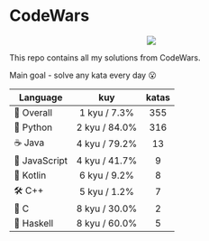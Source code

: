 # CodeWars

<p align="center">
  <img src="https://www.codewars.com/users/yurii_karabas/badges/large">
</p>

This repo contains all my solutions from CodeWars.

Main goal - solve any kata every day :open_mouth:

| Language                | kuy              | katas                 |
|---                      |:---:             |:---:                  |
|:dizzy: Overall          | 1 kyu / 7.3%    | 355       |
|:snake: Python           | 2 kyu / 84.0%     | 316        |
|:coffee: Java            | 4 kyu / 79.2%       | 13          |
|:see_no_evil: JavaScript | 4 kyu / 41.7% | 9    |
|:seedling: Kotlin        | 6 kyu / 9.2%     | 8        |
|:hammer_and_wrench: C++  | 5 kyu / 1.2%        | 7           |
|:wrench: C               | 8 kyu / 30.0%          | 2             |
|:link: Haskell           | 8 kyu / 60.0%    | 5       |